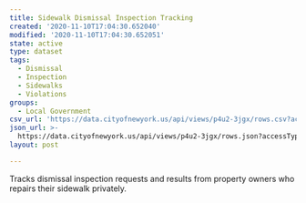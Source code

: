 ```yaml
---
title: Sidewalk Dismissal Inspection Tracking
created: '2020-11-10T17:04:30.652040'
modified: '2020-11-10T17:04:30.652051'
state: active
type: dataset
tags:
  - Dismissal
  - Inspection
  - Sidewalks
  - Violations
groups:
  - Local Government
csv_url: 'https://data.cityofnewyork.us/api/views/p4u2-3jgx/rows.csv?accessType=DOWNLOAD'
json_url: >-
  https://data.cityofnewyork.us/api/views/p4u2-3jgx/rows.json?accessType=DOWNLOAD
layout: post

---
```

Tracks dismissal inspection requests and results from property owners who repairs their sidewalk privately.
